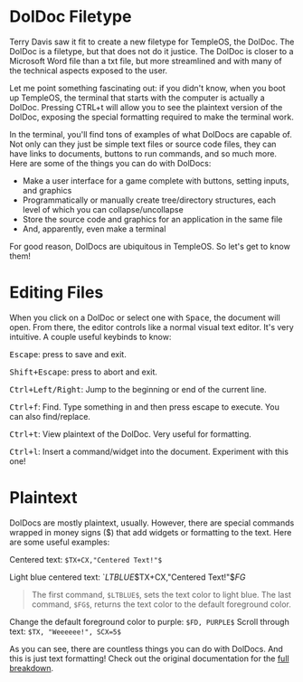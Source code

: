 # DolDoc Filetype
Terry Davis saw it fit to create a new filetype for TempleOS, the DolDoc. The DolDoc is a filetype, but that does not do it justice. The DolDoc is closer to a Microsoft Word file than a txt file, but more streamlined and with many of the technical aspects exposed to the user. 

Let me point something fascinating out: if you didn't know, when you boot up TempleOS, the terminal that starts with the computer is actually a DolDoc. Pressing CTRL+t will allow you to see the plaintext version of the DolDoc, exposing the special formatting required to make the terminal work.

In the terminal, you'll find tons of examples of what DolDocs are capable of. Not only can they just be simple text files or source code files, they can have links to documents, buttons to run commands, and so much more. Here are some of the things you can do with DolDocs:

- Make a user interface for a game complete with buttons, setting inputs, and graphics
- Programmatically or manually create tree/directory structures, each level of which you can collapse/uncollapse
- Store the source code and graphics for an application in the same file
- And, apparently, even make a terminal

For good reason, DolDocs are ubiquitous in TempleOS. So let's get to know them!

# Editing Files
When you click on a DolDoc or select one with <kbd>Space</kbd>, the document will open. From there, the editor controls like a normal visual text editor. It's very intuitive. A couple useful keybinds to know:

<kbd>Escape</kbd>: press to save and exit.   

<kbd>Shift+Escape</kbd>: press to abort and exit.   

<kbd>Ctrl+Left/Right</kbd>: Jump to the beginning or end of the current line.

<kbd>Ctrl+f</kbd>: Find. Type something in and then press escape to execute. You can also find/replace.

<kbd>Ctrl+t</kbd>: View plaintext of the DolDoc. Very useful for formatting.

<kbd>Ctrl+l</kbd>: Insert a command/widget into the document. Experiment with this one!

# Plaintext
DolDocs are mostly plaintext, usually. However, there are special commands wrapped in money signs ($) that add widgets or formatting to the text. Here are some useful examples:

Centered text: `$TX+CX,"Centered Text!"$`

Light blue centered text: `$LTBLUE$$TX+CX,"Centered Text!"$$FG$

> The first command, `$LTBLUE$`, sets the text color to light blue. The last command, `$FG$`, returns the text color to the default foreground color.

Change the default foreground color to purple: `$FD, PURPLE$`
Scroll through text: `$TX, "Weeeeee!", SCX=5$`

As you can see, there are countless things you can do with DolDocs. And this is just text formatting! Check out the original documentation for the [full breakdown](https://web.archive.org/web/20170305001433/http://www.templeos.org/Wb/Doc/DolDocOverview.html#l1).
